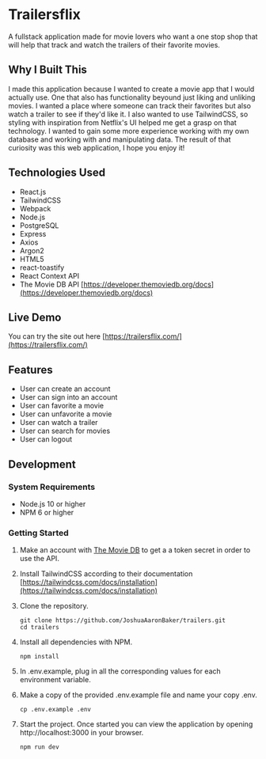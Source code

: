 # Trailersflix

A fullstack application made for movie lovers who want a one stop shop that will
help that track and watch the trailers of their favorite movies.

## Why I Built This

I made this application because I wanted to create a movie app that I would actually use.
One that also has functionality beyound just liking and unliking movies. I wanted
a place where someone can track their favorites but also watch a trailer to see if
they'd like it. I also wanted to use TailwindCSS, so styling with inspiration from
Netflix's UI helped me get a grasp on that technology. I wanted to gain some more
experience working with my own database and working with and manipulating data. The result
of that curiosity was this web application, I hope you enjoy it!

## Technologies Used

- React.js
- TailwindCSS
- Webpack
- Node.js
- PostgreSQL
- Express
- Axios
- Argon2
- HTML5
- react-toastify
- React Context API
- The Movie DB API [https://developer.themoviedb.org/docs](https://developer.themoviedb.org/docs)

## Live Demo
You can try the site out here
[https://trailersflix.com/](https://trailersflix.com/)


## Features

- User can create an account
- User can sign into an account
- User can favorite a movie
- User can unfavorite a movie
- User can watch a trailer
- User can search for movies
- User can logout

## Development

### System Requirements

- Node.js 10 or higher
- NPM 6 or higher

### Getting Started
1. Make an account with [The Movie DB](https://www.themoviedb.org/signup) to get a a token secret in order to use the API.

2. Install TailwindCSS according to their documentation [https://tailwindcss.com/docs/installation](https://tailwindcss.com/docs/installation)

3. Clone the repository.

   ```shell
   git clone https://github.com/JoshuaAaronBaker/trailers.git
   cd trailers
   ```

4. Install all dependencies with NPM.

    ```shell
    npm install
    ```

5. In .env.example, plug in all the corresponding values for each environment variable.

6. Make a copy of the provided .env.example file and name your copy .env.

    ```shell
    cp .env.example .env
    ```

7. Start the project. Once started you can view the application by opening http://localhost:3000 in your browser.

    ```shell
    npm run dev
    ```
